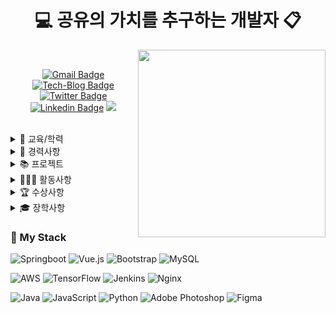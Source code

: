 <div align=center>
  
  <h1>💻 공유의 가치를 추구하는 개발자 📋</h1>
  
</div>

<img src="https://user-images.githubusercontent.com/45550607/164703284-7d3f4220-ab5c-40e8-b28a-dfb870af9ed9.png" align="right" width="300px">

<br>

<div align=center>

[![Gmail Badge](https://img.shields.io/badge/-Gmail-d14836?style=flat&logo=Gmail&logoColor=white&link=mailto:eona1301@gmail.com)](mailto:eona1301@gmail.com)
[![Tech-Blog Badge](http://img.shields.io/badge/-Tech--Blog-black?style=flat&logo=velog&logoColor=white&color=darkgreen&link=https://velog.io/@eona1301)](https://velog.io/@eona1301)
[![Twitter Badge](https://img.shields.io/badge/-Twitter-d14836?style=flat&logo=Twitter&color=9cf&logoColor=white&link=https://twitter.com/eona1301)](https://twitter.com/eona1301)
[![Linkedin Badge](https://img.shields.io/badge/-Linkedin-d14836?style=flat&logo=Linkedin&color=darkblue&logoColor=white&link=https://www.linkedin.com/in/eona1301/)](https://www.linkedin.com/in/eona1301/)
<a href="https://hits.seeyoufarm.com"/><img src="https://hits.seeyoufarm.com/api/count/incr/badge.svg?url=https%3A%2F%2Fgithub.com%2Feona1301"/></a>

</div>

<br>

<details>
<summary>🏫 교육/학력</summary>
<div markdown="1">
  
- 인제대학교 컴퓨터공학 학사 (2016.03 ~ 2020.02)
- 삼성청년SW아카데미 5기 교육 (2021.01 ~ 2021.12)
</div>
</details>

<details>
<summary>📝 경력사항</summary>
<div markdown="1">

- 인제대학교 영재교육원 정보과학반 심화-사사과정 TA (2017.03 ~ 2019.12)
- 한국전자통신연구소(ETRI) 부산공동연구실 하계인턴 이수 (2019.07 ~ 2019.08)
- 원투원 프로그래밍 - 온라인 프로그래밍 교육 1인 사업 (2020.04 ~ 2020.10)
- 삼성청년SW아카데미 6기 실습코치 (2021.12 ~ing)

</div>
</details>

<details>
<summary>📚 프로젝트</summary>
<div markdown="1">

- 개인 체질 맞춤 건강관리 웹사이트, [오투아이(O to I)](https://github.com/eona1301/O-to-I) (2016.10 ~ 2016.12)
- 영단어 학습 웹 애플리케이션, [EWS](https://github.com/eona1301/English-Word-Study) (2017.09 ~ 2017.12)
- GrabCut 알고리즘을 활용한 수동 전경 분리 프로그램 (ETRI 인턴, 2019.07)
- CNN을 활용한 자동 전경 분리 프로그램 (ETRI 인턴, 2019.08)
- 신조어, 자주 사용하는 외국어 학습 어플, [WowSup](https://github.com/Inje-Database-Lab/WowSup) (2019.01 ~ 2019.04)
- 손동작을 이용한 마우스 제어 시스템, [DB Leap](https://github.com/Inje-Database-Lab/DB-Leap) (2019.09 ~ 2019.10)
- 커스텀 조합 추천 애플리케이션, [카인딧(Kindit)](https://github.com/dnd-side-project/dnd-mentee-3rd-5-kindit) (2020.07 ~ 2020.08)
- Open API를 활용한 서울시 주택 거래 웹 사이트, [홈즈(Homez)](https://github.com/Homez-House/Homez) (2021.05)
- 지식 교류 서비스 및 자동통계 홍보 웹 사이트, [솔버(SOLVER)](https://github.com/BerrySolver/SOLVER) (2021.07 ~ 2021.08)
- 삼성전자 무선사업부 오픈소스 프로젝트, [Motion Pose](https://github.com/5FNSaaS/node-red-contrib-motion-pose) (2021.08 ~ 2021.10)
- 멸종(위기)동물 및 환경보호 메타버스, [세이퍼스(Safers)](https://github.com/Metaverse-Safers/SAFERS) (2021.10 ~ 2021.11)
- 소중한 날을 기다리는 즐거움, [Gratz](https://github.com/dnd-side-project/dnd-6th-9-backend) (2022.01 ~ 2022.02)

</div>
</details>

<details>
<summary>🏃🏻‍♀️ 활동사항</summary>
<div markdown="1">

- 인제대학교 학생대표(학년대표/학부학생회/단과대학생회) 활동 (2016 ~ 2019)
- 인제대학교 컴퓨터공학 DataBase 연구실 학부연구생 (2016.08 ~ 2020.02)
- 인제대학교 고교생 전공 체험 컴퓨터공학부 대표 (2017.09 ~ 2018.12)
- 인제대학교 프로그래밍 개발 창업동아리 회장 (2017, 2019)
- 인제대학교 컴퓨터공학부 제35대 학생회장 (2019)
- 개발자X디자이너 연합 동아리 DND 3기 (2020.07 ~ 2020.09)
- [🌐](http://www.labor21.kr/webzine/ebook/202110/#page=29) 고용노동부 월간내일 2021년 10월호 SSAFY 인터뷰 참여 (2021.10) 
- [🌐](https://youtu.be/rmXDguEqLaI) 삼성청년SW아카데미 7기 모집설명회 전공자 라이브 패널 (2021.11) 
- [🌐](https://www.soscon.net/sessionDetail?sessionNo=25) Samsung Software Developer Conference 2021 세션 발표 (2021.11) 
- 개발자X디자이너 연합 동아리 DND 6기 (2022.01 ~ 2022.02)
- 삼성청년SW아카데미 공식 동문회 Alumni 집행부 (2022.03 ~ing)

</div>
</details>
  

<details>
<summary>🏆 수상사항</summary>
<div markdown="1">

- 인제대학교 캡스톤디자인 경진대회 은상, 인기상 (2019.11)
- 제5회 국체 창업 컨퍼런스 - 혁신아이디어상 (2019.11)
- 한중일 국제 캡스톤디자인 경진대회 - 은상 (2019.12)
- 인제대학교 2019학년도 학위수여식 성적우수 표창장, 학부차석 (2020.02)
- SSAFY 5기 웹개발 프로젝트 웹 기술 트랙, 1등 수상 (2021.08)
- SSAFY 5기 SSDC 프로젝트 무선사업부 과제, 1등 수상 (2021.10)
- SSAFY 5기 특화프로젝트 UCC 경진대회, 전국 4등 수상 (2021.10)
- SSAFY 5기 자율프로젝트, 1등 수상 (2021.11)
- SSAFY 5기 자율프로젝트 전국 결선 입상 (2021.11)
- SSAFY 5기 수료, 삼성전자 대표이사상 우수상 (2021.12)

</div>
</details>

<details>
<summary>🎓 장학사항</summary>
<div markdown="1">

- 인제대학교 신입생 성적우수 (2016-1), 성적우수A (2016-2, 2017-1)
- 운봉장학문화재단 장학생 (2017-2)
- 한국장학재단 국가우수 이공계 장학 (2018-1, 2018-2, 2019-1, 2019-2)
- 인제대학교 창업역량강화 특별장학 (2017-2, 2019-2)

</div>
</details>


### 🔧 My Stack

![Springboot](https://img.shields.io/badge/springboot-%236DB33F.svg?style=for-the-badge&logo=springboot&logoColor=white)
![Vue.js](https://img.shields.io/badge/vuejs-%2335495e.svg?style=for-the-badge&logo=vuedotjs&logoColor=%234FC08D)
![Bootstrap](https://img.shields.io/badge/bootstrap-%23563D7C.svg?style=for-the-badge&logo=bootstrap&logoColor=white)
![MySQL](https://img.shields.io/badge/mysql-%2300f.svg?style=for-the-badge&logo=mysql&logoColor=white)

![AWS](https://img.shields.io/badge/AWS-%23FF9900.svg?style=for-the-badge&logo=amazon-aws&logoColor=white)
![TensorFlow](https://img.shields.io/badge/TensorFlow-%23FF6F00.svg?style=for-the-badge&logo=TensorFlow&logoColor=white)
![Jenkins](https://img.shields.io/badge/jenkins-%232C5263.svg?style=for-the-badge&logo=jenkins&logoColor=white)
![Nginx](https://img.shields.io/badge/nginx-%23009639.svg?style=for-the-badge&logo=nginx&logoColor=white)

![Java](https://img.shields.io/badge/java-%23ED8B00.svg?style=for-the-badge&logo=java&logoColor=white)
![JavaScript](https://img.shields.io/badge/javascript-%23323330.svg?style=for-the-badge&logo=javascript&logoColor=%23F7DF1E)
![Python](https://img.shields.io/badge/python-3670A0?style=for-the-badge&logo=python&logoColor=ffdd54)
![Adobe Photoshop](https://img.shields.io/badge/adobe%20photoshop-%2331A8FF.svg?style=for-the-badge&logo=adobe%20photoshop&logoColor=white)
![Figma](https://img.shields.io/badge/figma-%23F24E1E.svg?style=for-the-badge&logo=figma&logoColor=white)
